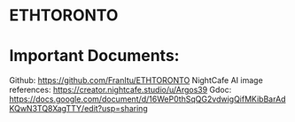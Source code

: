 # ETHTORONTO

# Important Documents:

Github: https://github.com/FranItu/ETHTORONTO
NightCafe AI image references: https://creator.nightcafe.studio/u/Argos39
Gdoc: https://docs.google.com/document/d/16WeP0thSqQG2vdwigQifMKibBarAdKQwN3TQ8XagTTY/edit?usp=sharing
